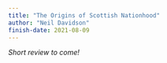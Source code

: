 ```yaml
---
title: "The Origins of Scottish Nationhood"
author: "Neil Davidson"
finish-date: 2021-08-09
---
```


_Short review to come!_
